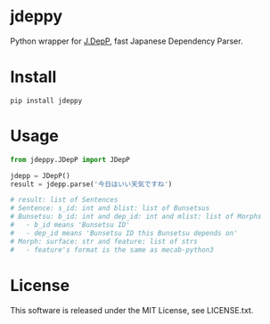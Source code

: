 # jdeppy
Python wrapper for [J.DepP](http://www.tkl.iis.u-tokyo.ac.jp/~ynaga/jdepp/), fast Japanese Dependency Parser.

# Install
```
pip install jdeppy

```

# Usage
```python
from jdeppy.JDepP import JDepP

jdepp = JDepP()
result = jdepp.parse('今日はいい天気ですね')

# result: list of Sentences
# Sentence: s_id: int and blist: list of Bunsetsus
# Bunsetsu: b_id: int and dep_id: int and mlist: list of Morphs
#   - b_id means 'Bunsetsu ID'
#   - dep_id means 'Bunsetsu ID this Bunsetsu depends on'
# Morph: surface: str and feature: list of strs
#   - feature's format is the same as mecab-python3

```

# License
This software is released under the MIT License, see LICENSE.txt.
